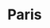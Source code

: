 ---
title: "Paris"
hashtag: "paris"
layout: hashtag
subdivision-of:
  - France
tags:
  - City
  - France
---
